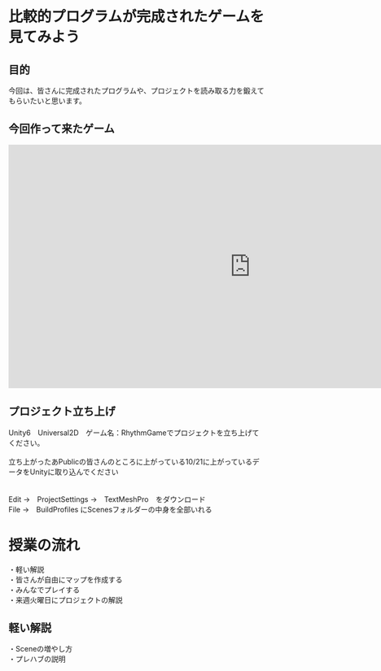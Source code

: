 # 比較的プログラムが完成されたゲームを見てみよう

## 目的
今回は、皆さんに完成されたプログラムや、プロジェクトを読み取る力を鍛えてもらいたいと思います。

## 今回作って来たゲーム
<iframe width="950" height="479" src="https://www.youtube.com/embed/LdlXSzW4Q1M" title="10/21 授業ゲーム" frameborder="0" allow="accelerometer; autoplay; clipboard-write; encrypted-media; gyroscope; picture-in-picture; web-share" referrerpolicy="strict-origin-when-cross-origin" allowfullscreen></iframe>

## プロジェクト立ち上げ
Unity6　Universal2D　ゲーム名：RhythmGameでプロジェクトを立ち上げてください。<br>
<br>
立ち上がったあPublicの皆さんのところに上がっている10/21に上がっているデータをUnityに取り込んでください<br>
<br>
<br>
Edit →　ProjectSettings →　TextMeshPro　をダウンロード<br>
File →　BuildProfiles にScenesフォルダーの中身を全部いれる<br>

# 授業の流れ
・軽い解説<br>
・皆さんが自由にマップを作成する<br>
・みんなでプレイする<br>
・来週火曜日にプロジェクトの解説<br>

## 軽い解説
・Sceneの増やし方<br>
・プレハブの説明<br>
